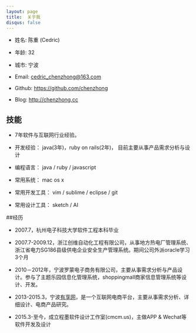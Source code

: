 ```yaml
---
layout: page
title:  关于我
disqus: false
---
```


- 姓名: 陈重 (Cedric)

- 年龄: 32

- 城市: 宁波

- Email: cedric_chenzhong@163.com

- Github: https://github.com/chenzhong

- Blog: http://chenzhong.cc


## 技能

- 7年软件与互联网行业经验。

- 开发经验： java(3年)，ruby on rails(2年)， 目前主要从事产品需求分析与设计

- 编程语言： java / ruby / javascript

- 常用系统： mac os x

- 常用开发工具： vim / sublime / eclipse / git 

- 常用设计工具： sketch / AI 



##经历

- 2007.7，杭州电子科技大学软件工程本科毕业

- 2007.7-2009.12，浙江创维自动化工程有限公司，从事地方热电厂管理系统、浙江省电力SG186县级供电企业安全生产管理系统。期间公司外派oracle学习3个月

- 2010－2012年，宁波罗蒙电子商务有限公司，主要从事需求分析与产品设计。参与了主题乐园信息化管理系统，shoppingmall商家信息管理系统等设计、开发。

- 2013-2015.3，宁波[有享网](http://www.yofogo.com)，是一个互联网电商平台，主要从事需求分析、详细设计、电商产品研究。

- 2015.3-至今，成立程墨软件设计工作室(cmcm.us)，主做APP & Wechat等软件开发及设计



